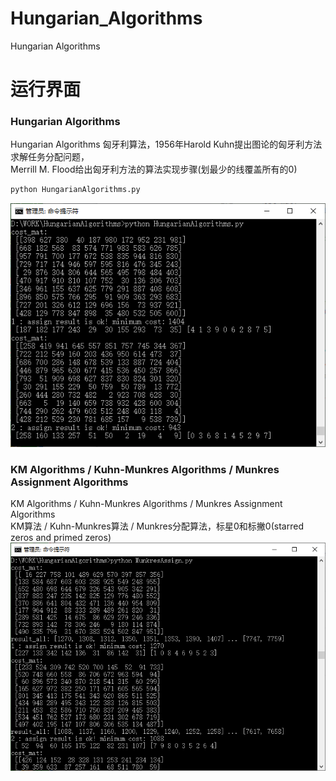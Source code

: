 # Hungarian_Algorithms
Hungarian Algorithms
# 运行界面
### Hungarian Algorithms
Hungarian Algorithms 匈牙利算法，1956年Harold Kuhn提出图论的匈牙利方法求解任务分配问题，  
Merrill M. Flood给出匈牙利方法的算法实现步骤(划最少的线覆盖所有的0)  
``` python
python HungarianAlgorithms.py
```  
<img src="HungarianAlgorithms.jpg">

### KM Algorithms / Kuhn-Munkres Algorithms / Munkres Assignment Algorithms
KM Algorithms / Kuhn-Munkres Algorithms / Munkres Assignment Algorithms  
KM算法 / Kuhn-Munkres算法 / Munkres分配算法，标星0和标撇0(starred zeros and primed zeros)  
<img src="MunkresAssign.jpg" width="708px">
